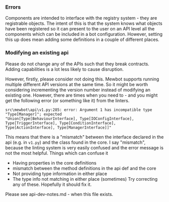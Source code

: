 ### Errors

Components are intended to interface with the registry system - they are registrable objects.
The intent of this is that the system knows what objects have been registered so it can present to the user on an API level all the components which can be included in a bot configuration.
However, setting this up does mean adding some definitions in a couple of different places.

### Modifying an existing api

Please do not change any of the APIs such that they break contracts.
Adding capabilities is a lot less likely to cause disruption.

However, firstly, please consider not doing this.
Mewbot supports running multiple different API versions at the same time.
So it might be worth considering incrementing the version number instead of modifying an existing one.
However, there are times when you need to - and you might get the following error (or something like it) from the linters.

```shell
src\mewbot\api\v1.py:285: error: Argument 1 has incompatible type "Type[Manager]"; expected
"Union[Type[BehaviourInterface], Type[IOConfigInterface], Type[TriggerInterface], Type[ConditionInterface], Type[ActionInterface], Type[ManagerInterface]]"
```

This means that there is a "mismatch" between the interface declared in the api (e.g. in `v1.py`) and the class found in the core.
I say "mismatch", because the linting system is very easily confused and the error message is not the most helpful.
Things which can confuse it
 - Having properties in the core definitions
 - mismatch between the method definitions in the api def and the core
 - Not providing type information in either place
 - The type info not matching in either place (sometimes)
Try correcting any of these. Hopefully it should fix it.

Please see api-dev-notes.md - when this file exists.
